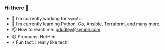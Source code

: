 ### Hi there 👋

- 🔭 I’m currently working for `symplr`.
- 🌱 I’m currently learning Python, Go, Ansible, Terraform, and many more.
- 📫 How to reach me: pdudley@symplr.com
- 😄 Pronouns: He/Him
- ⚡ Fun fact: I really like tech!
